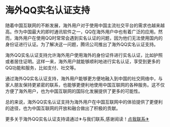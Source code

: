 # 海外QQ实名认证支持

随着中国互联网的不断发展，海外用户对于使用中国主流社交平台的需求也越来越高。作为中国最大的即时通讯软件之一，QQ在海外用户中也有着广泛的应用。然而，海外用户在使用QQ时常常会遇到实名认证的问题，因为他们无法使用国内的身份证进行认证。为了解决这一问题，腾讯公司推出了海外QQ实名认证支持。

海外QQ实名认证支持允许海外用户使用海外的身份证件进行实名认证，比如护照或者居住证明。这样一来，海外用户就能够顺利地进行实名认证，享受到更多的QQ功能和服务，比如支付、社交等。

通过海外QQ实名认证支持，海外用户能够更方便地融入到中国的社交网络中，与家人朋友保持更紧密的联系，也能够更便利地使用中国互联网的各种服务。这不仅方便了海外用户，也为中国互联网的国际化发展提供了更多的可能性。

总的来说，海外QQ实名认证支持为海外用户在中国互联网中的体验提供了更便利的途径，也为中国互联网的开放和融合做出了积极的贡献。

更多关于海外QQ实名认证支持请通过✈与我们联系,感谢阅读！[点我联系✈](https://plus.G208.com)